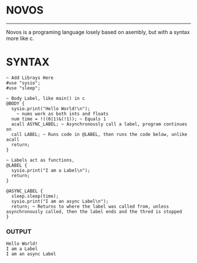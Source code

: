# NOVOS
---
Novos is a programing language losely based on asembly, but with a syntax more like c.

# SYNTAX
~~~
~ Add Librays Here
#use "sysio";
#use "sleep";

~ Body Label, like main() in c
@BODY {
  sysio.print("Hello World!\n");
    ~ nums work as both ints and floats
  num time = !((0|1)&(!1)); ~ Equals 1
  acall ASYNC_LABEL; ~ Asynchronously call a label, program continues on
  call LABEL; ~ Runs code in @LABEL, then runs the code below, unlike acall
  return;
}

~ Labels act as functions, 
@LABEL {
  sysio.print("I am a Label\n");
  return;
}

@ASYNC_LABEL {
  sleep.sleep(time);
  sysio.print("I am an async Label\n");
  return; ~ Returns to where the label was called from, unless asynchronously called, then the label ends and the thred is stopped
}

~~~
### OUTPUT
~~~
Hello World!
I am a Label
I am an async Label
~~~